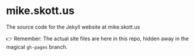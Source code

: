# mike.skott.us
The source code for the Jekyll website at mike.skott.us

:point_right: Remember: The actual site files are here in this repo, hidden away in the magical `gh-pages` branch.
